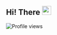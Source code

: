 ## Hi! There <img src="https://github.com/TheDudeThatCode/TheDudeThatCode/blob/master/Assets/Earth.gif" width="25px">
![Profile views](https://gpvc.arturio.dev/pdy1207)

